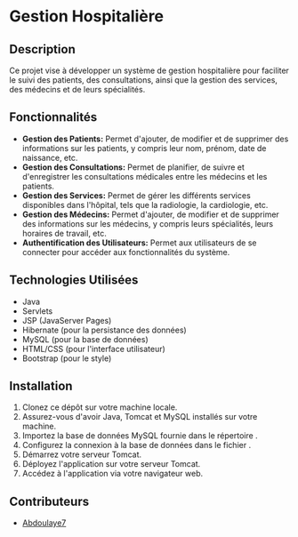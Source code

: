 # Gestion Hospitalière

## Description

Ce projet vise à développer un système de gestion hospitalière pour faciliter le suivi des patients, des consultations, ainsi que la gestion des services, des médecins et de leurs spécialités.

## Fonctionnalités

- **Gestion des Patients:** Permet d'ajouter, de modifier et de supprimer des informations sur les patients, y compris leur nom, prénom, date de naissance, etc.
- **Gestion des Consultations:** Permet de planifier, de suivre et d'enregistrer les consultations médicales entre les médecins et les patients.
- **Gestion des Services:** Permet de gérer les différents services disponibles dans l'hôpital, tels que la radiologie, la cardiologie, etc.
- **Gestion des Médecins:** Permet d'ajouter, de modifier et de supprimer des informations sur les médecins, y compris leurs spécialités, leurs horaires de travail, etc.
- **Authentification des Utilisateurs:** Permet aux utilisateurs de se connecter pour accéder aux fonctionnalités du système.

## Technologies Utilisées

- Java
- Servlets
- JSP (JavaServer Pages)
- Hibernate (pour la persistance des données)
- MySQL (pour la base de données)
- HTML/CSS (pour l'interface utilisateur)
- Bootstrap (pour le style)

## Installation

1. Clonez ce dépôt sur votre machine locale.
2. Assurez-vous d'avoir Java, Tomcat et MySQL installés sur votre machine.
3. Importez la base de données MySQL fournie dans le répertoire .
4. Configurez la connexion à la base de données dans le fichier .
5. Démarrez votre serveur Tomcat.
6. Déployez l'application sur votre serveur Tomcat.
7. Accédez à l'application via votre navigateur web.

## Contributeurs

- [Abdoulaye7](https://github.com/Abdoulaye7)

